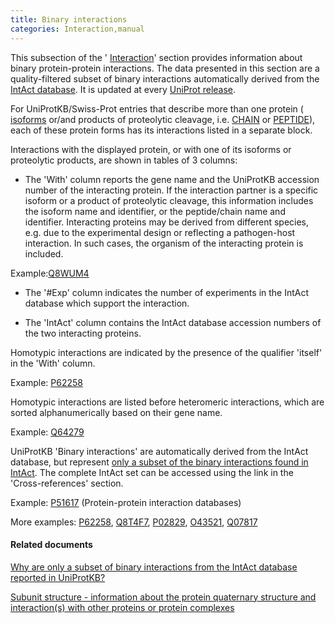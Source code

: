 ```yaml
---
title: Binary interactions
categories: Interaction,manual
---
```


This subsection of the ' [Interaction](http://www.uniprot.org/help/interaction%5Fsection)' section provides information about binary protein-protein interactions. The data presented in this section are a quality-filtered subset of binary interactions automatically derived from the [IntAct database](https://www.ebi.ac.uk/intact/). It is updated at every [UniProt release](http://www.uniprot.org/help/synchronization).

For UniProtKB/Swiss-Prot entries that describe more than one protein ( [isoforms](http://www.uniprot.org/help/alternative%5Fproducts) or/and products of proteolytic cleavage, i.e. [CHAIN](http://www.uniprot.org/help/chain) or [PEPTIDE](http://www.uniprot.org/help/peptide)), each of these protein forms has its interactions listed in a separate block.

Interactions with the displayed protein, or with one of its isoforms or proteolytic products, are shown in tables of 3 columns:

- The 'With' column reports the gene name and the UniProtKB accession number of the interacting protein. If the interaction partner is a specific isoform or a product of proteolytic cleavage, this information includes the isoform name and identifier, or the peptide/chain name and identifier. Interacting proteins may be derived from different species, e.g. due to the experimental design or reflecting a pathogen-host interaction. In such cases, the organism of the interacting protein is included.



Example:[Q8WUM4](http://www.uniprot.org/uniprot/Q8WUM4#interaction)

- The '#Exp' column indicates the number of experiments in the IntAct database which support the interaction.

- The 'IntAct' column contains the IntAct database accession numbers of the two interacting proteins.

Homotypic interactions are indicated by the presence of the qualifier 'itself' in the 'With' column.

Example: [P62258](http://www.uniprot.org/uniprot/P62258#interaction)

Homotypic interactions are listed before heteromeric interactions, which are sorted alphanumerically based on their gene name.

Example: [Q64279](http://www.uniprot.org/uniprot/Q64279#interaction)

UniProtKB 'Binary interactions' are automatically derived from the IntAct database, but represent [only a subset of the binary interactions found in IntAct](http://www.uniprot.org/help/binary%5Finteractions%5Fimport). The complete IntAct set can be accessed using the link in the 'Cross-references' section.

Example: [P51617](http://www.uniprot.org/uniprot/P51617#cross%2Dreferences) (Protein-protein interaction databases)

More examples: [P62258](http://www.uniprot.org/uniprot/P62258#interaction), [Q8T4F7](http://www.uniprot.org/uniprot/Q8T4F7#interaction), [P02829](http://www.uniprot.org/uniprot/P02829#interaction), [O43521](http://www.uniprot.org/uniprot/O43521#interaction), [Q07817](http://www.uniprot.org/uniprot/Q07817#interaction)

#### Related documents

[Why are only a subset of binary interactions from the IntAct database reported in UniProtKB?](http://www.uniprot.org/help/binary%5Finteractions%5Fimport)

[Subunit structure - information about the protein quaternary structure and interaction(s) with other proteins or protein complexes](http://www.uniprot.org/help/subunit%5Fstructure)